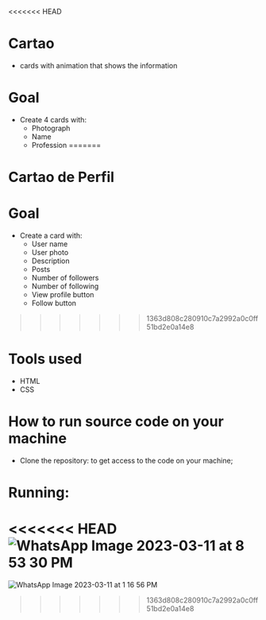 <<<<<<< HEAD
# Cartao
  - cards with animation that shows the information

# Goal
  - Create 4 cards with:
    - Photograph
    - Name
    - Profession
=======
# Cartao de Perfil

# Goal
- Create a card with:
  - User name
  - User photo
  - Description
  - Posts
  - Number of followers
  - Number of following
  - View profile button
  - Follow button
>>>>>>> 1363d808c280910c7a2992a0c0ff51bd2e0a14e8

# Tools used
  - HTML
  - CSS

# How to run source code on your machine
  - Clone the repository: to get access to the code on your machine;
  
# Running:
<<<<<<< HEAD
![WhatsApp Image 2023-03-11 at 8 53 30 PM](https://user-images.githubusercontent.com/105953550/224517037-b7da09fd-fd79-4f75-bac9-2877019c3699.jpeg)
=======
![WhatsApp Image 2023-03-11 at 1 16 56 PM](https://user-images.githubusercontent.com/105953550/224495421-0ed334c1-677c-465d-b715-fe3f0a88e66f.jpeg)


>>>>>>> 1363d808c280910c7a2992a0c0ff51bd2e0a14e8
